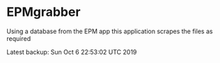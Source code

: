 # EPMgrabber
Using a database from the EPM app this application scrapes the files as required


Latest backup: Sun Oct 6 22:53:02 UTC 2019
